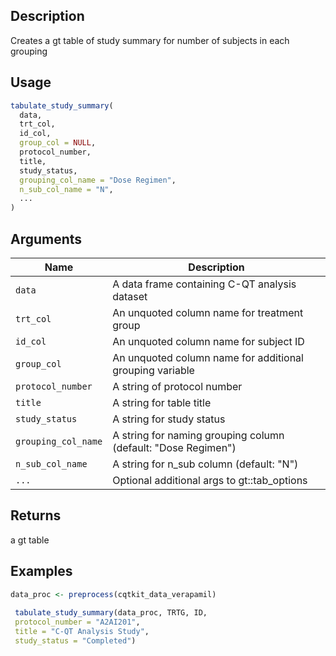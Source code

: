 ## Description

Creates a gt table of study summary for number of subjects in each grouping

## Usage

```r
tabulate_study_summary(
  data,
  trt_col,
  id_col,
  group_col = NULL,
  protocol_number,
  title,
  study_status,
  grouping_col_name = "Dose Regimen",
  n_sub_col_name = "N",
  ...
)
```

## Arguments

| Name | Description |
|------|-------------|
| `data` | A data frame containing C-QT analysis dataset |
| `trt_col` | An unquoted column name for treatment group |
| `id_col` | An unquoted column name for subject ID |
| `group_col` | An unquoted column name for additional grouping variable |
| `protocol_number` | A string of protocol number |
| `title` | A string for table title |
| `study_status` | A string for study status |
| `grouping_col_name` | A string for naming grouping column (default: "Dose Regimen") |
| `n_sub_col_name` | A string for n_sub column (default: "N") |
| `...` | Optional additional args to gt::tab_options |

## Returns

a gt table

## Examples

```r
data_proc <- preprocess(cqtkit_data_verapamil)
 
 tabulate_study_summary(data_proc, TRTG, ID,
 protocol_number = "A2AI201",
 title = "C-QT Analysis Study",
 study_status = "Completed")
```


